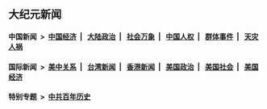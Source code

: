## 大纪元新闻

#### 中国新闻 &nbsp;>&nbsp; [中国经济](indexes/ncid283/README.md?04220045) &nbsp;| &nbsp; [大陆政治](indexes/ncid277/README.md?04220045) &nbsp;| &nbsp; [社会万象](indexes/ncid282/README.md?04220045) &nbsp;| &nbsp; [中国人权](indexes/ncid278/README.md?04220045) &nbsp;| &nbsp; [群体事件](indexes/ncid279/README.md?04220045) &nbsp;| &nbsp; [天灾人祸](indexes/ncid280/README.md?04220045)

#### 国际新闻 &nbsp;>&nbsp; [美中关系](indexes/nf1412576/README.md?04220045) &nbsp;| &nbsp; [台湾新闻](indexes/ncid1349361/README.md?04220045) &nbsp;| &nbsp; [香港新闻](indexes/ncid1349362/README.md?04220045) &nbsp;| &nbsp; [美国政治](indexes/ncid1078159/README.md?04220045) &nbsp;| &nbsp; [美国社会](indexes/ncid1078160/README.md?04220045) &nbsp;| &nbsp; [美国经济](indexes/ncid1078158/README.md?04220045)

#### 特别专题 &nbsp;>&nbsp; [中共百年历史](https://github.com/epoch-news/epoch-special/blob/master/README.md?04220045)  
